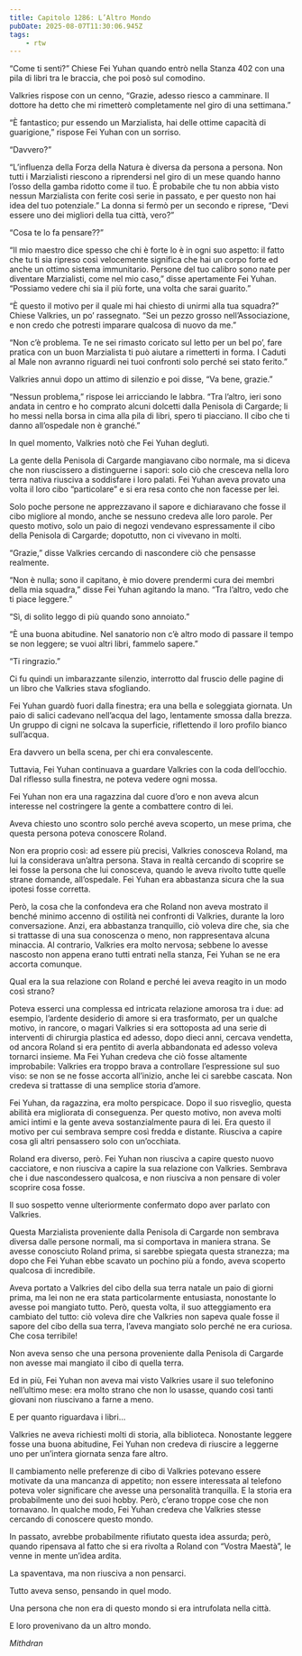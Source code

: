 ```yaml
---
title: Capitolo 1286: L’Altro Mondo
pubDate: 2025-08-07T11:30:06.945Z
tags:
    - rtw
---
```



“Come ti senti?” Chiese Fei Yuhan quando entrò nella Stanza 402 con una pila di libri tra le braccia, che poi posò sul comodino.


Valkries rispose con un cenno, “Grazie, adesso riesco a camminare. Il dottore ha detto che mi rimetterò completamente nel giro di una settimana.”


“È fantastico; pur essendo un Marzialista, hai delle ottime capacità di guarigione,” rispose Fei Yuhan con un sorriso.


“Davvero?”


“L’influenza della Forza della Natura è diversa da persona a persona. Non tutti i Marzialisti riescono a riprendersi nel giro di un mese quando hanno l’osso della gamba ridotto come il tuo. È probabile che tu non abbia visto nessun Marzialista con ferite così serie in passato, e per questo non hai idea del tuo potenziale.” La donna si fermò per un secondo e riprese, “Devi essere uno dei migliori della tua città, vero?”


“Cosa te lo fa pensare??”


“Il mio maestro dice spesso che chi è forte lo è in ogni suo aspetto: il fatto che tu ti sia ripreso così velocemente significa che hai un corpo forte ed anche un ottimo sistema immunitario. Persone del tuo calibro sono nate per diventare Marzialisti, come nel mio caso,” disse apertamente Fei Yuhan. “Possiamo vedere chi sia il più forte, una volta che sarai guarito.”


“È questo il motivo per il quale mi hai chiesto di unirmi alla tua squadra?” Chiese Valkries, un po’ rassegnato. “Sei un pezzo grosso nell’Associazione, e non credo che potresti imparare qualcosa di nuovo da me.”


“Non c’è problema. Te ne sei rimasto coricato sul letto per un bel po’, fare pratica con un buon Marzialista ti può aiutare a rimetterti in forma. I Caduti al Male non avranno riguardi nei tuoi confronti solo perché sei stato ferito.”


Valkries annuì dopo un attimo di silenzio e poi disse, “Va bene, grazie.”


“Nessun problema,” rispose lei arricciando le labbra. “Tra l’altro, ieri sono andata in centro e ho comprato alcuni dolcetti dalla Penisola di Cargarde; li ho messi nella borsa in cima alla pila di libri, spero ti piacciano. Il cibo che ti danno all’ospedale non è granché.”


In quel momento, Valkries notò che Fei Yuhan deglutì.


La gente della Penisola di Cargarde mangiavano cibo normale, ma si diceva che non riuscissero a distinguerne i sapori: solo ciò che cresceva nella loro terra nativa riusciva a soddisfare i loro palati. Fei Yuhan aveva provato una volta il loro cibo “particolare” e si era resa conto che non facesse per lei.


Solo poche persone ne apprezzavano il sapore e dichiaravano che fosse il cibo migliore al mondo, anche se nessuno credeva alle loro parole. Per questo motivo, solo un paio di negozi vendevano espressamente il cibo della Penisola di Cargarde; dopotutto, non ci vivevano in molti.


“Grazie,” disse Valkries cercando di nascondere ciò che pensasse realmente.


“Non è nulla; sono il capitano, è mio dovere prendermi cura dei membri della mia squadra,” disse Fei Yuhan agitando la mano. “Tra l’altro, vedo che ti piace leggere.”


“Sì, di solito leggo di più quando sono annoiato.”


“È una buona abitudine. Nel sanatorio non c’è altro modo di passare il tempo se non leggere; se vuoi altri libri, fammelo sapere.”


“Ti ringrazio.”


Ci fu quindi un imbarazzante silenzio, interrotto dal fruscio delle pagine di un libro che Valkries stava sfogliando.


Fei Yuhan guardò fuori dalla finestra; era una bella e soleggiata giornata. Un paio di salici cadevano nell’acqua del lago, lentamente smossa dalla brezza. Un gruppo di cigni ne solcava la superficie, riflettendo il loro profilo bianco sull’acqua.


Era davvero un bella scena, per chi era convalescente.


Tuttavia, Fei Yuhan continuava a guardare Valkries con la coda dell’occhio. Dal riflesso sulla finestra, ne poteva vedere ogni mossa.


Fei Yuhan non era una ragazzina dal cuore d’oro e non aveva alcun interesse nel costringere la gente a combattere contro di lei.


Aveva chiesto uno scontro solo perché aveva scoperto, un mese prima, che questa persona poteva conoscere Roland.


Non era proprio così: ad essere più precisi, Valkries conosceva Roland, ma lui la considerava un’altra persona. Stava in realtà cercando di scoprire se lei fosse la persona che lui conosceva, quando le aveva rivolto tutte quelle strane domande, all’ospedale. Fei Yuhan era abbastanza sicura che la sua ipotesi fosse corretta.


Però, la cosa che la confondeva era che Roland non aveva mostrato il benché minimo accenno di ostilità nei confronti di Valkries, durante la loro conversazione. Anzi, era abbastanza tranquillo, ciò voleva dire che, sia che si trattasse di una sua conoscenza o meno, non rappresentava alcuna minaccia. Al contrario, Valkries era molto nervosa; sebbene lo avesse nascosto non appena erano tutti entrati nella stanza, Fei Yuhan se ne era accorta comunque.


Qual era la sua relazione con Roland e perché lei aveva reagito in un modo così strano?


Poteva esserci una complessa ed intricata relazione amorosa tra i due: ad esempio, l’ardente desiderio di amore si era trasformato, per un qualche motivo, in rancore, o magari Valkries si era sottoposta ad una serie di interventi di chirurgia plastica ed adesso, dopo dieci anni, cercava vendetta, od ancora Roland si era pentito di averla abbandonata ed adesso voleva tornarci insieme. Ma Fei Yuhan credeva che ciò fosse altamente improbabile: Valkries era troppo brava a controllare l’espressione sul suo viso: se non se ne fosse accorta all’inizio, anche lei ci sarebbe cascata. Non credeva si trattasse di una semplice storia d’amore.


Fei Yuhan, da ragazzina, era molto perspicace. Dopo il suo risveglio, questa abilità era migliorata di conseguenza. Per questo motivo, non aveva molti amici intimi e la gente aveva sostanzialmente paura di lei. Era questo il motivo per cui sembrava sempre così fredda e distante. Riusciva a capire cosa gli altri pensassero solo con un’occhiata.


Roland era diverso, però. Fei Yuhan non riusciva a capire questo nuovo cacciatore, e non riusciva a capire la sua relazione con Valkries. Sembrava che i due nascondessero qualcosa, e non riusciva a non pensare di voler scoprire cosa fosse.


Il suo sospetto venne ulteriormente confermato dopo aver parlato con Valkries.


Questa Marzialista proveniente dalla Penisola di Cargarde non sembrava diversa dalle persone normali, ma si comportava in maniera strana. Se avesse conosciuto Roland prima, si sarebbe spiegata questa stranezza; ma dopo che Fei Yuhan ebbe scavato un pochino più a fondo, aveva scoperto qualcosa di incredibile.


Aveva portato a Valkries del cibo della sua terra natale un paio di giorni prima, ma lei non ne era stata particolarmente entusiasta, nonostante lo avesse poi mangiato tutto. Però, questa volta, il suo atteggiamento era cambiato del tutto: ciò voleva dire che Valkries non sapeva quale fosse il sapore del cibo della sua terra, l’aveva mangiato solo perché ne era curiosa. Che cosa terribile!


Non aveva senso che una persona proveniente dalla Penisola di Cargarde non avesse mai mangiato il cibo di quella terra.


Ed in più, Fei Yuhan non aveva mai visto Valkries usare il suo telefonino nell’ultimo mese: era molto strano che non lo usasse, quando così tanti giovani non riuscivano a farne a meno.


E per quanto riguardava i libri…


Valkries ne aveva richiesti molti di storia, alla biblioteca. Nonostante leggere fosse una buona abitudine, Fei Yuhan non credeva di riuscire a leggerne uno per un’intera giornata senza fare altro.


Il cambiamento nelle preferenze di cibo di Valkries potevano essere motivate da una mancanza di appetito; non essere interessata al telefono poteva voler significare che avesse una personalità tranquilla. E la storia era probabilmente uno dei suoi hobby. Però, c’erano troppe cose che non tornavano. In qualche modo, Fei Yuhan credeva che Valkries stesse cercando di conoscere questo mondo.


In passato, avrebbe probabilmente rifiutato questa idea assurda; però, quando ripensava al fatto che si era rivolta a Roland con “Vostra Maestà”, le venne in mente un’idea ardita.


La spaventava, ma non riusciva a non pensarci.


Tutto aveva senso, pensando in quel modo.


Una persona che non era di questo mondo si era intrufolata nella città.


E loro provenivano da un altro mondo.






<em>Mithdran </em>
                                


                                



